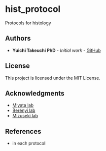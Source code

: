 # hist_protocol
Protocols for histology

## Authors
- **Yuichi Takeuchi PhD** - *Initial work* - [GitHub](https://github.com/yuichi-takeuchi)

## License
This project is licensed under the MIT License.

## Acknowledgments
- [Miyata lab](http://www.twmu.ac.jp/neurophysiology/index-e.html)
- [Berényi lab](http://www.berenyilab.com/)
- [Mizuseki lab](http://www.med.osaka-cu.ac.jp/physiology2/en/index.html)

## References
- in each protocol
